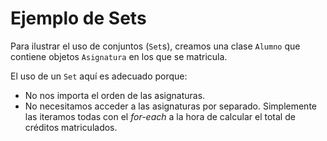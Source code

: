 # Ejemplo de Sets

Para ilustrar el uso de conjuntos (`Set`s), creamos una clase `Alumno` que contiene objetos `Asignatura` en los que se matricula.

El uso de un `Set` aquí es adecuado porque:

* No nos importa el orden de las asignaturas.
* No necesitamos acceder a las asignaturas por separado. Simplemente las iteramos todas con el _for-each_ a la hora de calcular el total de créditos matriculados.